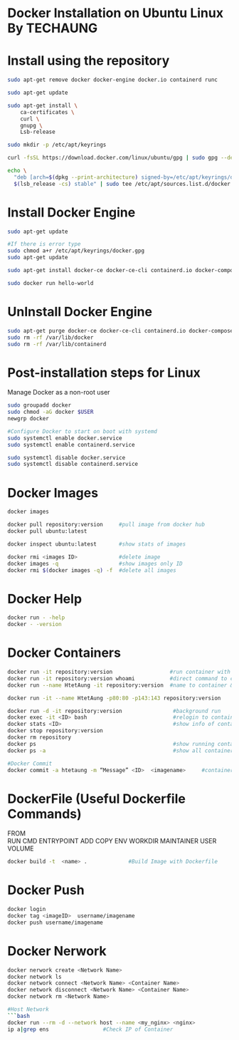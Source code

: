 # Docker Installation on Ubuntu Linux By TECHAUNG
# Install using the repository

```bash
sudo apt-get remove docker docker-engine docker.io containerd runc

sudo apt-get update

sudo apt-get install \
    ca-certificates \
    curl \
    gnupg \
    Lsb-release

sudo mkdir -p /etc/apt/keyrings

curl -fsSL https://download.docker.com/linux/ubuntu/gpg | sudo gpg --dearmor -o /etc/apt/keyrings/docker.gpg

echo \
  "deb [arch=$(dpkg --print-architecture) signed-by=/etc/apt/keyrings/docker.gpg] https://download.docker.com/linux/ubuntu \
  $(lsb_release -cs) stable" | sudo tee /etc/apt/sources.list.d/docker.list > /dev/null
```

# Install Docker Engine
```bash
sudo apt-get update

#If there is error type 
sudo chmod a+r /etc/apt/keyrings/docker.gpg
sudo apt-get update

sudo apt-get install docker-ce docker-ce-cli containerd.io docker-compose-plugin

sudo docker run hello-world
```

# UnInstall Docker Engine

```bash
sudo apt-get purge docker-ce docker-ce-cli containerd.io docker-compose-plugin
sudo rm -rf /var/lib/docker
sudo rm -rf /var/lib/containerd
```
 
# Post-installation steps for Linux

Manage Docker as a non-root user
```bash
sudo groupadd docker
sudo chmod -aG docker $USER
newgrp docker

#Configure Docker to start on boot with systemd
sudo systemctl enable docker.service
sudo systemctl enable containerd.service

sudo systemctl disable docker.service
sudo systemctl disable containerd.service
```
# Docker Images 
```bash
docker images

docker pull repository:version     #pull image from docker hub 
docker pull ubuntu:latest           

docker inspect ubuntu:latest       #show stats of images

docker rmi <images ID>             #delete image
docker images -q                   #show images only ID
docker rmi $(docker images -q) -f  #delete all images 
```
# Docker Help 
```bash    
docker run - -help 
docker - -version
```
# Docker Containers
```bash
docker run -it repository:version                  #run container with interattch mode
docker run -it repository:version whoami           #direct command to container 
docker run --name HtetAung -it repository:version  #name to container & run 

docker run -it --name HtetAung -p80:80 -p143:143 repository:version       #port open & run 

docker run -d -it repository:version                #background run    
docker exec -it <ID> bash                           #relogin to container
docker stats <ID>                                   #show info of containers
docker stop repository:version 
docker rm repository
docker ps                                           #show running containers
docker ps -a                                        #show all containers

#Docker Commit
docker commit -a htetaung -m “Message” <ID>  <imagename>     #container to images 
```

# DockerFile (Useful Dockerfile Commands)

FROM     
RUN 
CMD
ENTRYPOINT
ADD
COPY
ENV
WORKDIR
MAINTAINER
USER
VOLUME


```bash
docker build -t  <name> .             #Build Image with Dockerfile
```

# Docker Push
```bash
docker login     
docker tag <imageID>  username/imagename
docker push username/imagename
```
# Docker Nerwork

```bash
docker nerwork create <Network Name>
docker network ls 
docker network connect <Network Name> <Container Name>
docker network disconnect <Network Name> <Container Name>
docker network rm <Network Name> 

#Host Network
```bash
docker run --rm -d --network host --name <my_nginx> <nginx>
ip a|grep ens                 #Check IP of Container



```
